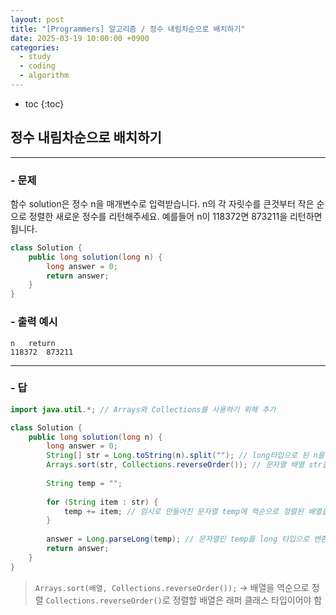 ```yaml
---
layout: post
title: "[Programmers] 알고리즘 / 정수 내림차순으로 배치하기"
date: 2025-03-19 10:00:00 +0900
categories: 
  - study
  - coding
  - algorithm
---
```


* toc
{:toc}

## 정수 내림차순으로 배치하기

---

### - 문제

함수 solution은 정수 n을 매개변수로 입력받습니다. n의 각 자릿수를 큰것부터 작은 순으로 정렬한 새로운 정수를 리턴해주세요. 예를들어 n이 118372면 873211을 리턴하면 됩니다.

```java
class Solution {
    public long solution(long n) {
        long answer = 0;
        return answer;
    }
}
```

### - 출력 예시

```
n	return
118372	873211
```

<!-- >  -->

---

### - 답

```java
import java.util.*; // Arrays와 Collections를 사용하기 위해 추가

class Solution {
    public long solution(long n) {
        long answer = 0;
        String[] str = Long.toString(n).split(""); // long타입으로 된 n을 문자열 배열로 변환
        Arrays.sort(str, Collections.reverseOrder()); // 문자열 배열 str을 역순으로 정렬
        
        String temp = "";
        
        for (String item : str) {
            temp += item; // 임시로 만들어진 문자열 temp에 역순으로 정렬된 배열을 하나씩 더해줌
        }
        
        answer = Long.parseLong(temp); // 문자열인 temp를 long 타입으로 변환시켜 answer에 넣어줌
        return answer;
    }
}
```

> `Arrays.sort(배열, Collections.reverseOrder());` -> 배열을 역순으로 정렬
> `Collections.reverseOrder()`로 정렬할 배열은 래퍼 클래스 타입이어야 함
